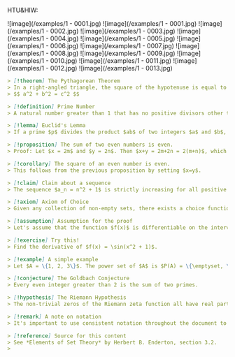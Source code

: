 HTU&HIW:

![image](/examples/1 - 0001.jpg)
![image](/examples/1 - 0001.jpg)
![image](/examples/1 - 0002.jpg)
![image](/examples/1 - 0003.jpg)
![image](/examples/1 - 0004.jpg)
![image](/examples/1 - 0005.jpg)
![image](/examples/1 - 0006.jpg)
![image](/examples/1 - 0007.jpg)
![image](/examples/1 - 0008.jpg)
![image](/examples/1 - 0009.jpg)
![image](/examples/1 - 0010.jpg)
![image](/examples/1 - 0011.jpg)
![image](/examples/1 - 0012.jpg)
![image](/examples/1 - 0013.jpg)

```markdown
> [!theorem] The Pythagorean Theorem
> In a right-angled triangle, the square of the hypotenuse is equal to the sum of the squares of the other two sides.
> $$ a^2 + b^2 = c^2 $$

> [!definition] Prime Number
> A natural number greater than 1 that has no positive divisors other than 1 and itself.

> [!lemma] Euclid's Lemma
> If a prime $p$ divides the product $ab$ of two integers $a$ and $b$, then $p$ must divide at least one of these integers.

> [!proposition] The sum of two even numbers is even.
> Proof: Let $x = 2m$ and $y = 2n$. Then $x+y = 2m+2n = 2(m+n)$, which is an even number.

> [!corollary] The square of an even number is even.
> This follows from the previous proposition by setting $x=y$.

> [!claim] Claim about a sequence
> The sequence $a_n = n^2 + 1$ is strictly increasing for all positive integers $n$.

> [!axiom] Axiom of Choice
> Given any collection of non-empty sets, there exists a choice function that picks exactly one element from each set.

> [!assumption] Assumption for the proof
> Let's assume that the function $f(x)$ is differentiable on the interval $(a,b)$.

> [!exercise] Try this!
> Find the derivative of $f(x) = \sin(x^2 + 1)$.

> [!example] A simple example
> Let $A = \{1, 2, 3\}$. The power set of $A$ is $P(A) = \{\emptyset, \{1\}, \{2\}, \{3\}, \{1, 2\}, \{1, 3\}, \{2, 3\}, \{1, 2, 3\}\}$.

> [!conjecture] The Goldbach Conjecture
> Every even integer greater than 2 is the sum of two primes.

> [!hypothesis] The Riemann Hypothesis
> The non-trivial zeros of the Riemann zeta function all have real part 1/2.

> [!remark] A note on notation
> It's important to use consistent notation throughout the document to avoid confusion.

> [!reference] Source for this content
> See *Elements of Set Theory* by Herbert B. Enderton, section 3.2.
>

